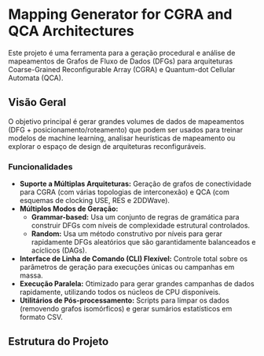 # Mapping Generator for CGRA and QCA Architectures

Este projeto é uma ferramenta para a geração procedural e análise de mapeamentos de Grafos de Fluxo de Dados (DFGs) para arquiteturas Coarse-Grained Reconfigurable Array (CGRA) e Quantum-dot Cellular Automata (QCA).

## Visão Geral

O objetivo principal é gerar grandes volumes de dados de mapeamentos (DFG + posicionamento/roteamento) que podem ser usados para treinar modelos de machine learning, analisar heurísticas de mapeamento ou explorar o espaço de design de arquiteturas reconfiguráveis.

### Funcionalidades

* **Suporte a Múltiplas Arquiteturas:** Geração de grafos de conectividade para CGRA (com várias topologias de interconexão) e QCA (com esquemas de clocking USE, RES e 2DDWave).
* **Múltiplos Modos de Geração:**
    * **Grammar-based:** Usa um conjunto de regras de gramática para construir DFGs com níveis de complexidade estrutural controlados.
    * **Random:** Usa um método construtivo por níveis para gerar rapidamente DFGs aleatórios que são garantidamente balanceados e acíclicos (DAGs).
* **Interface de Linha de Comando (CLI) Flexível:** Controle total sobre os parâmetros de geração para execuções únicas ou campanhas em massa.
* **Execução Paralela:** Otimizado para gerar grandes campanhas de dados rapidamente, utilizando todos os núcleos de CPU disponíveis.
* **Utilitários de Pós-processamento:** Scripts para limpar os dados (removendo grafos isomórficos) e gerar sumários estatísticos em formato CSV.

## Estrutura do Projeto
